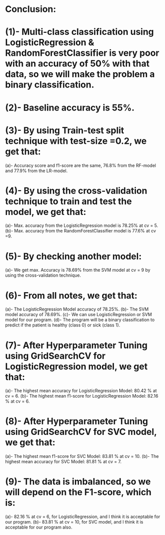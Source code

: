 # Conclusion:

# (1)- Multi-class classification using LogisticRegression & RandomForestClassifier is very poor with an accuracy of 50% with that data, so we will make the problem a binary classification.

# (2)- Baseline accuracy is 55%.

# (3)- By using Train-test split technique with test-size =0.2, we get that:

(a)- Accuracy score and f1-score are the same, 76.8% from the RF-model and 77.9% from the LR-model.

# (4)- By using the cross-validation technique to train and test the model, we get that:

(a)- Max. accuracy from the LogisticRegression model is 78.25% at cv = 5.
(b)- Max. accuracy from the RandomForestClassifier model is 77.6% at cv =9.

# (5)- By checking another model:

(a)- We get max. Accuracy is 78.69% from the SVM model at cv = 9 by using the cross-validation technique.

# (6)- From all notes, we get that:

(a)- The LogisticRegression Model accuracy of 78.25%.
(b)- The SVM model accuracy of 78.69%.
(c)- We can use LogisticRegression or SVM model for our program.
(d)- The program will be a binary classification to predict if the patient is healthy (class 0) or sick (class 1).

# (7)- After Hyperparameter Tuning using GridSearchCV for LogisticRegression model, we get that:

(a)- The highest mean accuracy for LogisticRegression Model: 80.42 % at cv = 6.
(b)- The highest mean f1-score for LogisticRegression Model: 82.16 % at cv = 6.

# (8)- After Hyperparameter Tuning using GridSearchCV for SVC model, we get that:

(a)- The highest mean f1-score for SVC Model: 83.81 % at cv = 10.
(b)- The highest mean accuracy for SVC Model: 81.81 % at cv = 7.

# (9)- The data is imbalanced, so we will depend on the F1-score, which is:

(a)- 82.16 % at cv = 6, for LogisticRegression, and I think it is acceptable for our program.
(b)- 83.81 % at cv = 10, for SVC model, and I think it is acceptable for our program also.
